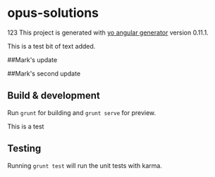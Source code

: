 # opus-solutions
123
This project is generated with [yo angular generator](https://github.com/yeoman/generator-angular)
version 0.11.1.

This is a test bit of text added.

##Mark's update

##Mark's second update

## Build & development

Run `grunt` for building and `grunt serve` for preview.

This is a test

## Testing

Running `grunt test` will run the unit tests with karma.
